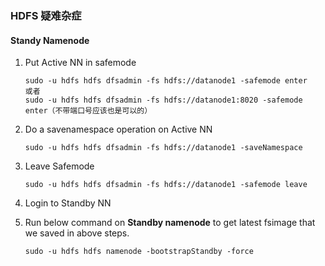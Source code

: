 ### HDFS 疑难杂症

#### Standy Namenode

1. Put Active NN in safemode

   ```
   sudo -u hdfs hdfs dfsadmin -fs hdfs://datanode1 -safemode enter
   或者
   sudo -u hdfs hdfs dfsadmin -fs hdfs://datanode1:8020 -safemode enter（不带端口号应该也是可以的）
   ```

2. Do a savenamespace operation on Active NN

   ```
   sudo -u hdfs hdfs dfsadmin -fs hdfs://datanode1 -saveNamespace
   ```

3. Leave Safemode

   ```
   sudo -u hdfs hdfs dfsadmin -fs hdfs://datanode1 -safemode leave
   ```

4. Login to Standby NN

5. Run below command on **Standby namenode** to get latest fsimage that we saved in above steps.

   ```
   sudo -u hdfs hdfs namenode -bootstrapStandby -force
   ```
